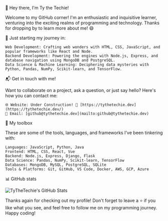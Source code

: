 👋 Hey there, I'm Ty the Techie!

Welcome to my GitHub corner! I'm an enthusiastic and inquisitive learner, venturing into the exciting realms of programming and technology. Thanks for dropping by to learn more about me! 😄

🚀 Just starting my journey in:

    Web Development: Crafting web wonders with HTML, CSS, JavaScript, and popular frameworks like React and Node.
    Backend Development: Powering the engines with Node.js, Express, and database navigation using MongoDB and PostgreSQL.
    Data Science & Machine Learning: Deciphering data mysteries with Python, Pandas, NumPy, Scikit-learn, and TensorFlow.

📬 Get in touch with me!

Want to collaborate on a project, ask a question, or just say hello? Here's how you can contact me:

    🌐 Website: Under Construction! 🚧 [https://tythetechie.dev](https://tythetechie.dev/)
    📧 Email: [github@tythetechie.dev](mailto:github@tythetechie.dev)

🔧 My toolbox

These are some of the tools, languages, and frameworks I've been tinkering with:

    Languages: JavaScript, Python, Java
    Frontend: HTML, CSS, React, Vue
    Backend: Node.js, Express, Django, Flask
    Data Science: Pandas, NumPy, Scikit-learn, TensorFlow
    Databases: MongoDB, MySQL, PostgreSQL, SQLite
    Tools & Platforms: Git, GitHub, VS Code, Docker, AWS, GCP, Azure

📊 GitHub stats

![TyTheTechie's GitHub Stats](https://github-readme-stats.vercel.app/api?username=TyTheTechie&show_icons=true&theme=vue-dark&bg_color=30,e96443,904e95&title_color=fff&text_color=fff&icon_color=79ff97&border_radius=15&border_color=79ff97&custom_title=Tyler%27s%20GitHub%20Stats)

Thanks again for checking out my profile! Don't forget to leave a ⭐ if you like what you see, and feel free to follow me on my programming journey. Happy coding!
